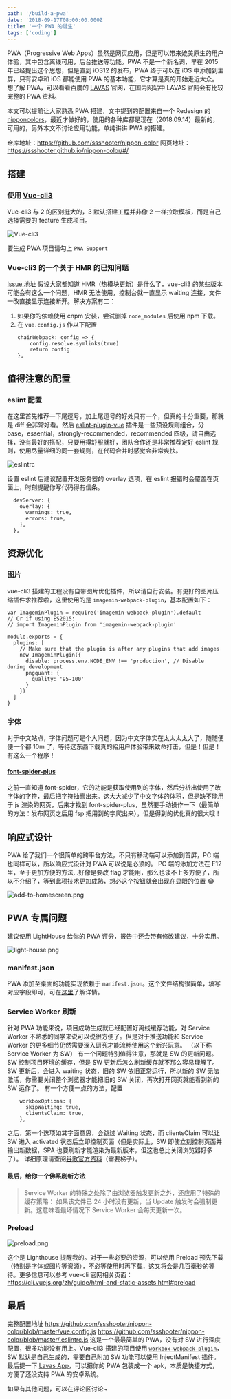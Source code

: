 ```yaml
---
path: '/build-a-pwa'
date: '2018-09-17T08:00:00.000Z'
title: '一个 PWA 的诞生'
tags: ['coding']
---
```


PWA（Progressive Web Apps）虽然是网页应用，但是可以带来媲美原生的用户体验，其中包含离线可用，后台推送等功能。PWA 不是一个新名词，早在 2015 年已经提出这个思想，但是直到 iOS12 的发布，PWA 终于可以在 iOS 中添加到主屏，只有安卓和 iOS 都能使用 PWA 的基本功能，它才算是真的开始走近大众。想了解 PWA，可以看看百度的 [LAVAS](https://lavas.baidu.com/pwa) 官网，在国内网站中 LAVAS 官网会有比较完整的 PWA 资料。

本文可以提前让大家熟悉 PWA 搭建，文中提到的配置来自一个 Redesign 的 [nipponcolors](http://nipponcolors.com/)，最近才做好的，使用的各种库都是现在（2018.09.14）最新的，可用的，另外本文不讨论应用功能，单纯讲讲 PWA 的搭建。

仓库地址：https://github.com/ssshooter/nippon-color
网页地址：https://ssshooter.github.io/nippon-color/#/

## 搭建

### 使用 [Vue-cli3](https://cli.vuejs.org/guide/creating-a-project.html#vue-create)

Vue-cli3 与 2 的区别挺大的，3 默认搭建工程并非像 2 一样拉取模板，而是自己选择需要的 feature 生成项目。

![Vue-cli3](Vue-cli3.png)

要生成 PWA 项目请勾上 `PWA Support`

### Vue-cli3 的一个关于 HMR 的已知问题

[Issue 地址](https://github.com/vuejs/vue-cli/issues/1559)
假设大家都知道 HMR（热模块更新）是什么了，vue-cli3 的某些版本可能会有这么一个问题，HMR 无法使用，控制台就一直显示 waiting 连接，文件一改直接显示连接断开。解决方案有二：

1. 如果你的依赖使用 cnpm 安装，尝试删掉 `node_modules` 后使用 npm 下载。
2. 在 `vue.config.js` 作以下配置
   ```
   chainWebpack: config => {
       config.resolve.symlinks(true)
       return config
   },
   ```

## 值得注意的配置

### eslint 配置

在这里首先推荐一下尾逗号，加上尾逗号的好处只有一个，但真的十分重要，那就是 diff 会非常好看。然后 [eslint-plugin-vue](eslint-plugin-vue) 插件是一些预设规则组合，分 base，essential，strongly-recommended，recommended 四级，请自由选择，没有最好的搭配，只要用得舒服就好，团队合作还是非常推荐定好 eslint 规则，使用尽量详细的同一套规则，在代码合并时感觉会非常爽快。

![eslintrc](eslintrc.png)

设置 eslint 后建议配置开发服务器的 overlay 选项，在 eslint 报错时会覆盖在页面上，时刻提醒你写代码得有信条。

```
  devServer: {
    overlay: {
      warnings: true,
      errors: true,
    },
  },
```

## 资源优化

### 图片

vue-cli3 搭建的工程没有自带图片优化插件，所以请自行安装。有更好的图片压缩插件求推荐啦，这里使用的是 `imagemin-webpack-plugin`，基本配置如下：

```
var ImageminPlugin = require('imagemin-webpack-plugin').default
// Or if using ES2015:
// import ImageminPlugin from 'imagemin-webpack-plugin'

module.exports = {
  plugins: [
    // Make sure that the plugin is after any plugins that add images
    new ImageminPlugin({
      disable: process.env.NODE_ENV !== 'production', // Disable during development
      pngquant: {
        quality: '95-100'
      }
    })
  ]
}
```

### 字体

对于中文站点，字体问题可是个大问题，因为中文字体实在太太太太大了，随随便便一个都 10m 了，等待这东西下载真的給用户体验带来致命打击，但是！但是！有这么一个程序！

#### [font-spider-plus](https://github.com/allanguys/font-spider-plus)

之前一直知道 font-spider，它的功能是获取使用到的字体，然后分析出使用了改字体的字符，最后把字符抽离出来。这大大减少了中文字体的体积，但是缺不能用于 js 渲染的网页，后来才找到 font-spider-plus，虽然要手动操作一下（最简单的方法：发布网页之后用 fsp 把用到的字爬出来），但是得到的优化真的很大哦！

## 响应式设计

PWA 给了我们一个很简单的跨平台方法，不只有移动端可以添加到首屏，PC 端也同样可以，所以响应式设计对 PWA 可以说是必须的。
PC 端的添加方法在 F12 里，至于更加方便的方法...好像是要改 flag 才能用，那么也谈不上多方便了，所以不介绍了，等到此项技术更加成熟，想必这个按钮就会出现在显眼的位置 😂

![add-to-homescreen.png](add-to-homescreen.png)

## PWA 专属问题

建议使用 LightHouse 给你的 PWA 评分，报告中还会带有修改建议，十分实用。

![light-house.png](light-house.png)

### manifest.json

PWA 添加至桌面的功能实现依赖于 `manifest.json`。这个文件结构很简单，填写对应字段即可，可在[这里](https://lavas.baidu.com/pwa/engage-retain-users/add-to-home-screen/introduction)了解详情。

### Service Worker 刷新

针对 PWA 功能来说，项目成功生成就已经配置好离线缓存功能，对 Service Worker 不熟悉的同学来说可以说很方便了。但是对于推送功能和 Service Worker 的更多细节仍然需要深入研究才能流畅使用这个新兴玩意。
（以下称 Service Worker 为 SW）
有一个问题特别值得注意，那就是 SW 的更新问题。SW 控制项目环境的缓存，但是 SW 更新后怎么刷新缓存就不那么容易理解了。SW 更新后，会进入 waiting 状态，旧的 SW 依旧正常运行，所以新的 SW 无法激活，你需要关闭整个浏览器才能把旧的 SW 关闭，再次打开网页就能看到新的 SW 运作了。
有一个方便一点的方法，配置

```
    workboxOptions: {
      skipWaiting: true,
      clientsClaim: true,
    },
```

之后，第一个选项如其字面意思，会跳过 Waiting 状态，而 clientsClaim 可以让 SW 进入 activated 状态后立即控制页面（但是实际上，SW 即使立刻控制页面并输出新数据，SPA 也要刷新才能渲染为最新版本，但这也总比关闭浏览器好多了）。
详细原理请查阅[谷歌官方资料](https://developers.google.com/web/fundamentals/primers/service-workers/lifecycle)（需要梯子）。

#### 最后，给你一个佛系刷新方法

> Service Worker 的特殊之处除了由浏览器触发更新之外，还应用了特殊的缓存策略： 如果该文件已 24 小时没有更新，当 Update 触发时会强制更新。这意味着最坏情况下 Service Worker 会每天更新一次。

### Preload

![preload.png](preload.png)

这个是 Lighthouse 提醒我的。对于一些必要的资源，可以使用 Preload 预先下载（特别是字体或图片等资源），不必等使用时再下载，这又将会是几百毫秒的等待。更多信息可以参考 vue-cli 官网相关页面：https://cli.vuejs.org/zh/guide/html-and-static-assets.html#preload

## 最后

完整配置地址
https://github.com/ssshooter/nippon-color/blob/master/vue.config.js
https://github.com/ssshooter/nippon-color/blob/master/.eslintrc.js
这是一个最最简单的 PWA，没有对 SW 进行深度配置，很多功能没有用上。Vue-cli3 搭建的项目使用 [`workbox-webpack-plugin`](https://developers.google.com/web/tools/workbox/modules/workbox-webpack-plugin)，SW 默认是自己生成的，需要自己附加 SW 功能可以使用 InjectManifest 插件。最后提一下 [Lavas App](https://lavas.baidu.com/app)，可以把你的 PWA 包装成一个 apk，本质是快捷方式，方便了还没支持 PWA 的安卓系统。

如果有其他问题，可以在评论区讨论~
